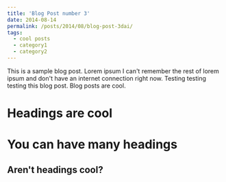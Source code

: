 ```yaml
---
title: 'Blog Post number 3'
date: 2014-08-14
permalink: /posts/2014/08/blog-post-3dai/
tags:
  - cool posts
  - category1
  - category2
---
```


This is a sample blog post. Lorem ipsum I can't remember the rest of lorem ipsum and don't have an internet connection right now. Testing testing testing this blog post. Blog posts are cool. 

Headings are cool
======

You can have many headings
======

Aren't headings cool?
------
